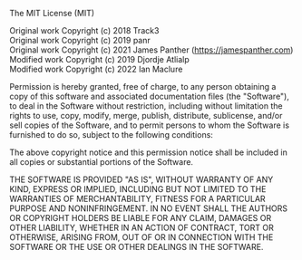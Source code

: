 The MIT License (MIT)

Original work Copyright (c) 2018 Track3<br />
Original work Copyright (c) 2019 panr<br />
Original work Copyright (c) 2021 James Panther (https://jamespanther.com)
Modified work Copyright (c) 2019 Djordje Atlialp<br />
Modified work Copyright (c) 2022 Ian Maclure<br />

Permission is hereby granted, free of charge, to any person obtaining a copy of this software and associated documentation files (the "Software"), to deal in the Software without restriction, including without limitation the rights to use, copy, modify, merge, publish, distribute, sublicense, and/or sell copies of the Software, and to permit persons to whom the Software is furnished to do so, subject to the following conditions:

The above copyright notice and this permission notice shall be included in all copies or substantial portions of the Software.

THE SOFTWARE IS PROVIDED "AS IS", WITHOUT WARRANTY OF ANY KIND, EXPRESS OR IMPLIED, INCLUDING BUT NOT LIMITED TO THE WARRANTIES OF MERCHANTABILITY, FITNESS FOR A PARTICULAR PURPOSE AND NONINFRINGEMENT. IN NO EVENT SHALL THE AUTHORS OR COPYRIGHT HOLDERS BE LIABLE FOR ANY CLAIM, DAMAGES OR OTHER LIABILITY, WHETHER IN AN ACTION OF CONTRACT, TORT OR OTHERWISE, ARISING FROM, OUT OF OR IN CONNECTION WITH THE SOFTWARE OR THE USE OR OTHER DEALINGS IN THE SOFTWARE.
